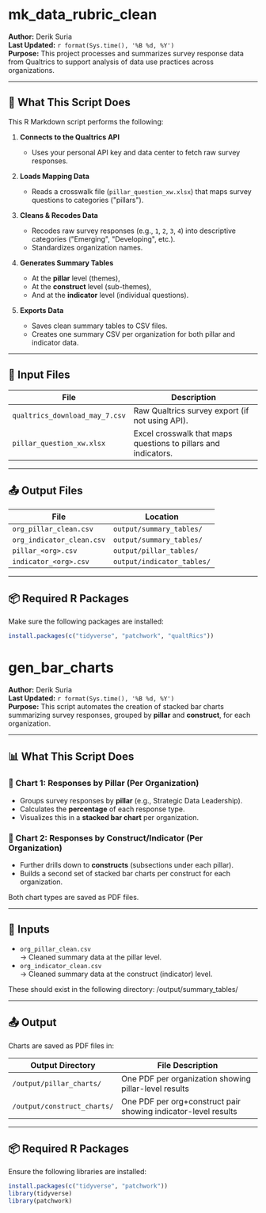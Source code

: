 # mk_data_rubric_clean

**Author:** Derik Suria  
**Last Updated:** `r format(Sys.time(), '%B %d, %Y')`  
**Purpose:** This project processes and summarizes survey response data from Qualtrics to support analysis of data use practices across organizations.

---

## 🚀 What This Script Does

This R Markdown script performs the following:

1. **Connects to the Qualtrics API**  
   - Uses your personal API key and data center to fetch raw survey responses.

2. **Loads Mapping Data**  
   - Reads a crosswalk file (`pillar_question_xw.xlsx`) that maps survey questions to categories ("pillars").

3. **Cleans & Recodes Data**  
   - Recodes raw survey responses (e.g., `1`, `2`, `3`, `4`) into descriptive categories ("Emerging", "Developing", etc.).
   - Standardizes organization names.

4. **Generates Summary Tables**  
   - At the **pillar** level (themes),
   - At the **construct** level (sub-themes),
   - And at the **indicator** level (individual questions).

5. **Exports Data**  
   - Saves clean summary tables to CSV files.
   - Creates one summary CSV per organization for both pillar and indicator data.

---

## 📂 Input Files

| File | Description |
|------|-------------|
| `qualtrics_download_may_7.csv` | Raw Qualtrics survey export (if not using API). |
| `pillar_question_xw.xlsx` | Excel crosswalk that maps questions to pillars and indicators. |

---

## 📤 Output Files

| File | Location |
|------|----------|
| `org_pillar_clean.csv` | `output/summary_tables/` |
| `org_indicator_clean.csv` | `output/summary_tables/` |
| `pillar_<org>.csv` | `output/pillar_tables/` |
| `indicator_<org>.csv` | `output/indicator_tables/` |

---

## 📦 Required R Packages

Make sure the following packages are installed:

```r
install.packages(c("tidyverse", "patchwork", "qualtRics"))
```

# gen_bar_charts

**Author:** Derik Suria  
**Last Updated:** `r format(Sys.time(), '%B %d, %Y')`  
**Purpose:** This script automates the creation of stacked bar charts summarizing survey responses, grouped by **pillar** and **construct**, for each organization.

---

## 📊 What This Script Does

### 🔹 Chart 1: Responses by Pillar (Per Organization)
- Groups survey responses by **pillar** (e.g., Strategic Data Leadership).
- Calculates the **percentage** of each response type.
- Visualizes this in a **stacked bar chart** per organization.

### 🔹 Chart 2: Responses by Construct/Indicator (Per Organization)
- Further drills down to **constructs** (subsections under each pillar).
- Builds a second set of stacked bar charts per construct for each organization.

Both chart types are saved as PDF files.

---

## 📂 Inputs

- `org_pillar_clean.csv`  
  → Cleaned summary data at the pillar level.
- `org_indicator_clean.csv`  
  → Cleaned summary data at the construct (indicator) level.

These should exist in the following directory: /output/summary_tables/

---

## 📤 Output

Charts are saved as PDF files in:

| Output Directory | File Description |
|------------------|------------------|
| `/output/pillar_charts/`     | One PDF per organization showing pillar-level results |
| `/output/construct_charts/`  | One PDF per org+construct pair showing indicator-level results |

---

## 📦 Required R Packages

Ensure the following libraries are installed:

```r
install.packages(c("tidyverse", "patchwork"))
library(tidyverse)
library(patchwork)

